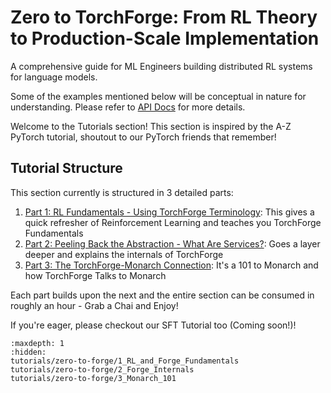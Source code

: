# Zero to TorchForge: From RL Theory to Production-Scale Implementation

A comprehensive guide for ML Engineers building distributed RL systems for language models.

Some of the examples mentioned below will be conceptual in nature for understanding.
Please refer to [API Docs](./api) for more details.

Welcome to the Tutorials section! This section is inspired by the A-Z
PyTorch tutorial, shoutout to our PyTorch friends that remember!

## Tutorial Structure

This section currently is structured in 3 detailed parts:

1. [Part 1: RL Fundamentals - Using TorchForge Terminology](tutorials/zero-to-forge/1_RL_and_Forge_Fundamentals): This gives a quick refresher of Reinforcement Learning and teaches you TorchForge Fundamentals
2. [Part 2: Peeling Back the Abstraction - What Are Services?](tutorials/zero-to-forge/2_Forge_Internals): Goes a layer deeper and explains the internals of TorchForge
3. [Part 3: The TorchForge-Monarch Connection](tutorials/zero-to-forge/3_Monarch_101): It's a 101 to Monarch and how TorchForge Talks to Monarch

Each part builds upon the next and the entire section can be consumed in roughly an hour - Grab a Chai and Enjoy!

If you're eager, please checkout our SFT Tutorial too (Coming soon!)!

```{toctree}
:maxdepth: 1
:hidden:
tutorials/zero-to-forge/1_RL_and_Forge_Fundamentals
tutorials/zero-to-forge/2_Forge_Internals
tutorials/zero-to-forge/3_Monarch_101
```
